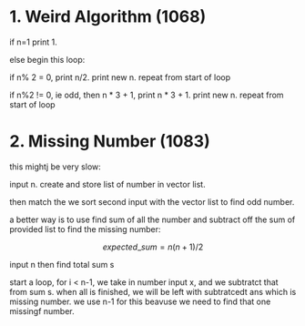 # 1. Weird Algorithm (1068)

if n=1 print 1.

else begin this loop:

if n% 2 = 0, print n/2. print new n. repeat from start of loop

if n%2 != 0, ie odd, then n * 3 + 1, print n * 3 + 1. print new n. repeat from start of loop


# 2. Missing Number (1083)

this mightj be very slow:

input n. create and store list of number in vector list.

then match the we sort second input with the vector list to find odd number.

a better way is to use find sum of all the number and subtract off the sum of provided list to find the missing number:

$$
expected\_sum = {n(n+1)}/2 
$$


input n then find total sum s

start a loop, for i < n-1, we take in number input x, and we subtratct that from sum s. when all is finished, we will be left with subtratcedt ans which is missing number. we use n-1 for this beavuse we need to find that one missingf number.

